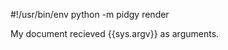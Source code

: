 #!/usr/bin/env python -m pidgy render

My document recieved {{sys.argv}} as arguments.

<!--

    print(__name__)

    import sys, click
    @click.command()
    def main():
        click.echo('The document was run as a CLI!')

    '__file__' in locals() and __name__ == '__main__' and main()

-->
